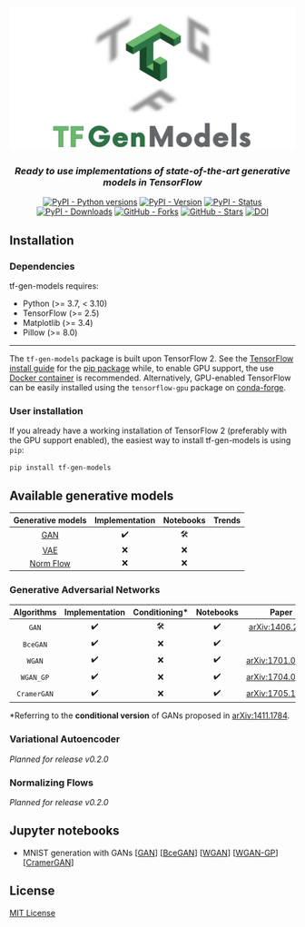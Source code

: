 <div align="center">
  <img alt="tf-gen-models logo" src="https://raw.githubusercontent.com/mbarbetti/tf-gen-models/main/.github/images/tfg-logo.png" width="800"/>
</div>

<h3 align="center">
  <em>Ready to use implementations of state-of-the-art generative models in TensorFlow</em>
</h3>

<p align="center">
  <a href="https://pypi.python.org/pypi/tf-gen-models/"><img alt="PyPI - Python versions" src="https://img.shields.io/pypi/pyversions/tf-gen-models"></a>
  <a href="https://pypi.python.org/pypi/tf-gen-models/"><img alt="PyPI - Version" src="https://img.shields.io/pypi/v/tf-gen-models"></a>
  <a href="https://pypi.python.org/pypi/tf-gen-models/"><img alt="PyPI - Status" src="https://img.shields.io/pypi/status/tf-gen-models"></a>
  <a href="https://pypi.python.org/pypi/tf-gen-models/"><img alt="PyPI - Downloads" src="https://img.shields.io/pypi/dm/tf-gen-models"></a>
  <a href="https://github.com/mbarbetti/tf-gen-models/network/members"><img alt="GitHub - Forks" src="https://badgen.net/github/forks/mbarbetti/tf-gen-models"></a>
  <a href="https://github.com/mbarbetti/tf-gen-models/stargazers/"><img alt="GitHub - Stars" src="https://img.shields.io/github/stars/mbarbetti/tf-gen-models"></a>
  <a href="https://zenodo.org/badge/latestdoi/451160183"><img alt="DOI" src="https://zenodo.org/badge/451160183.svg"></a>
</p>

## Installation

### Dependencies

tf-gen-models requires:

* Python (>= 3.7, < 3.10)
* TensorFlow (>= 2.5)
* Matplotlib (>= 3.4)
* Pillow (>= 8.0)

- - -

The `tf-gen-models` package is built upon TensorFlow 2. See the [TensorFlow install guide](https://www.tensorflow.org/install) for the [pip package](https://www.tensorflow.org/install/pip) while, to enable GPU support, the use [Docker container](https://www.tensorflow.org/install/docker) is recommended. Alternatively, GPU-enabled TensorFlow can be easily installed using the `tensorflow-gpu` package on [conda-forge](https://conda-forge.org/blog/posts/2021-11-03-tensorflow-gpu/).

### User installation

If you already have a working installation of TensorFlow 2 (preferably with the GPU support enabled), the easiest way to install tf-gen-models is using `pip`:

```shell
pip install tf-gen-models
```

## Available generative models

|                 Generative models                 | Implementation | Notebooks | Trends |
|                :-----------------:                |:--------------:|:---------:|:------:|
| <a href="#Generative Aversarial Networks">GAN</a> |       ✔️      |     🛠️    |        |
| <a href="#Variational Autoencoder">VAE</a>        |       ❌      |     ❌    |        |
| <a href="#Normalizing Flows">Norm Flow</a>        |       ❌      |     ❌    |        |

### Generative Adversarial Networks

| Algorithms | Implementation | Conditioning*| Notebooks |                              Paper                              |
|:----------:|:--------------:|:------------:|:---------:|:---------------------------------------------------------------:|
|    `GAN`   |      ✔️       |      🛠️      |    ✔️    |  <a href="https://arxiv.org/abs/1406.2661">arXiv:1406.2661</a>  |
|  `BceGAN`  |      ✔️       |      ❌      |    ✔️    |                                                                 |
|   `WGAN`   |      ✔️       |      ❌      |    ✔️    | <a href="https://arxiv.org/abs/1701.07875">arXiv:1701.07875</a> |
|  `WGAN_GP` |      ✔️       |      ❌      |    ✔️    | <a href="https://arxiv.org/abs/1704.00028">arXiv:1704.00028</a> |
| `CramerGAN`|      ✔️       |      ❌      |    ✔️    | <a href="https://arxiv.org/abs/1705.10743">arXiv:1705.10743</a> |

*Referring to the **conditional version** of GANs proposed in [arXiv:1411.1784](https://arxiv.org/abs/1411.1784).

### Variational Autoencoder

_Planned for release v0.2.0_

### Normalizing Flows

_Planned for release v0.2.0_

## Jupyter notebooks

* MNIST generation with GANs [[GAN](https://github.com/mbarbetti/tf-gen-models/blob/main/notebooks/gan/0_MNIST_gen_DC-GAN.ipynb)] [[BceGAN](https://github.com/mbarbetti/tf-gen-models/blob/main/notebooks/gan/0_MNIST_gen_DC-BceGAN.ipynb)] [[WGAN](https://github.com/mbarbetti/tf-gen-models/blob/main/notebooks/gan/0_MNIST_gen_DC-WGAN.ipynb)] [[WGAN-GP](https://github.com/mbarbetti/tf-gen-models/blob/main/notebooks/gan/0_MNIST_gen_DC-WGAN-GP.ipynb)] [[CramerGAN](https://github.com/mbarbetti/tf-gen-models/blob/main/notebooks/gan/0_MNIST_gen_DC-CramerGAN.ipynb)]

## License

[MIT License](LICENSE)
